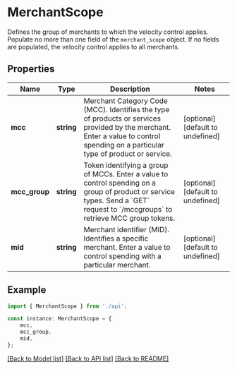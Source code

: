 # MerchantScope

Defines the group of merchants to which the velocity control applies.  Populate no more than one field of the `merchant_scope` object. If no fields are populated, the velocity control applies to all merchants.

## Properties

Name | Type | Description | Notes
------------ | ------------- | ------------- | -------------
**mcc** | **string** | Merchant Category Code (MCC). Identifies the type of products or services provided by the merchant.  Enter a value to control spending on a particular type of product or service. | [optional] [default to undefined]
**mcc_group** | **string** | Token identifying a group of MCCs. Enter a value to control spending on a group of product or service types.  Send a &#x60;GET&#x60; request to &#x60;/mccgroups&#x60; to retrieve MCC group tokens. | [optional] [default to undefined]
**mid** | **string** | Merchant identifier (MID). Identifies a specific merchant.  Enter a value to control spending with a particular merchant. | [optional] [default to undefined]

## Example

```typescript
import { MerchantScope } from './api';

const instance: MerchantScope = {
    mcc,
    mcc_group,
    mid,
};
```

[[Back to Model list]](../README.md#documentation-for-models) [[Back to API list]](../README.md#documentation-for-api-endpoints) [[Back to README]](../README.md)
